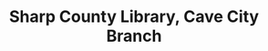 ---
layout: repo
title: "Sharp County Library, Cave City Branch"
id: 1131
permalink: repos/1131/
---
